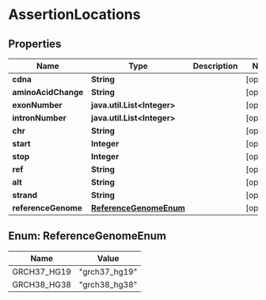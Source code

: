 # AssertionLocations

## Properties
Name | Type | Description | Notes
------------ | ------------- | ------------- | -------------
**cdna** | **String** |  |  [optional]
**aminoAcidChange** | **String** |  |  [optional]
**exonNumber** | **java.util.List&lt;Integer&gt;** |  |  [optional]
**intronNumber** | **java.util.List&lt;Integer&gt;** |  |  [optional]
**chr** | **String** |  |  [optional]
**start** | **Integer** |  |  [optional]
**stop** | **Integer** |  |  [optional]
**ref** | **String** |  |  [optional]
**alt** | **String** |  |  [optional]
**strand** | **String** |  |  [optional]
**referenceGenome** | [**ReferenceGenomeEnum**](#ReferenceGenomeEnum) |  |  [optional]

<a name="ReferenceGenomeEnum"></a>
## Enum: ReferenceGenomeEnum
Name | Value
---- | -----
GRCH37_HG19 | &quot;grch37_hg19&quot;
GRCH38_HG38 | &quot;grch38_hg38&quot;
